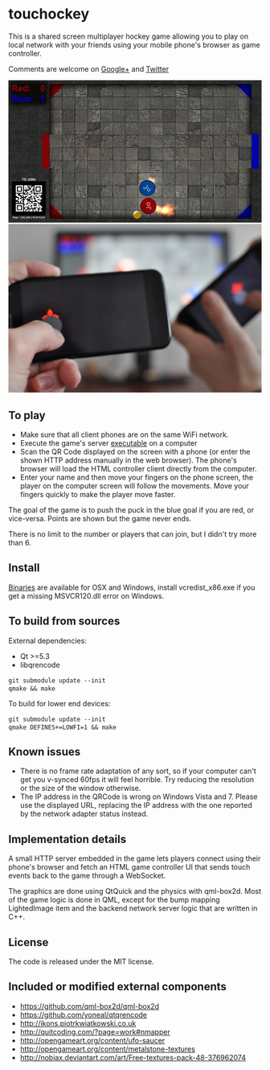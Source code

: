 touchockey
==========

This is a shared screen multiplayer hockey game allowing you to play on local network with your friends using your mobile phone's browser as game controller.

Comments are welcome on [Google+](https://plus.google.com/111347271351455592833/posts/UHrhH6WdGsk) and [Twitter](https://twitter.com/jocesaying/status/559394373138649088)

![Gameplay](screenshots/gameplay.png)
![Controlling the game](screenshots/controller.jpg)

To play
-------
- Make sure that all client phones are on the same WiFi network.
- Execute the game's server [executable](https://github.com/jturcotte/touchockey/releases) on a computer
- Scan the QR Code displayed on the screen with a phone (or enter the shown HTTP address manually in the web browser). The phone's browser will load the HTML controller client directly from the computer.
- Enter your name and then move your fingers on the phone screen, the player on the computer screen will follow the movements. Move your fingers quickly to make the player move faster.

The goal of the game is to push the puck in the blue goal if you are red, or vice-versa. Points are shown but the game never ends.

There is no limit to the number or players that can join, but I didn't try more than 6.

Install
-------
[Binaries](https://github.com/jturcotte/touchockey/releases) are available for OSX and Windows, install vcredist_x86.exe if you get a missing MSVCR120.dll error on Windows.

To build from sources
---------------------
External dependencies:
- Qt >=5.3
- libqrencode

```
git submodule update --init
qmake && make
```

To build for lower end devices:
```
git submodule update --init
qmake DEFINES+=LOWFI=1 && make
```

Known issues
------------
- There is no frame rate adaptation of any sort, so if your computer can't get you v-synced 60fps it will feel horrible. Try reducing the resolution or the size of the window otherwise.
- The IP address in the QRCode is wrong on Windows Vista and 7. Please use the displayed URL, replacing the IP address with the one reported by the network adapter status instead.

Implementation details
----------------------
A small HTTP server embedded in the game lets players connect using their phone's browser and fetch an HTML game controller UI that sends touch events back to the game through a WebSocket.

The graphics are done using QtQuick and the physics with qml-box2d. Most of the game logic is done in QML, except for the bump mapping LightedImage item and the backend network server logic that are written in C++.

License
-------
The code is released under the MIT license.

Included or modified external components
----------------------------------------
- https://github.com/qml-box2d/qml-box2d
- https://github.com/yoneal/qtqrencode
- http://ikons.piotrkwiatkowski.co.uk
- http://quitcoding.com/?page=work#nmapper
- http://opengameart.org/content/ufo-saucer
- http://opengameart.org/content/metalstone-textures
- http://nobiax.deviantart.com/art/Free-textures-pack-48-376962074
